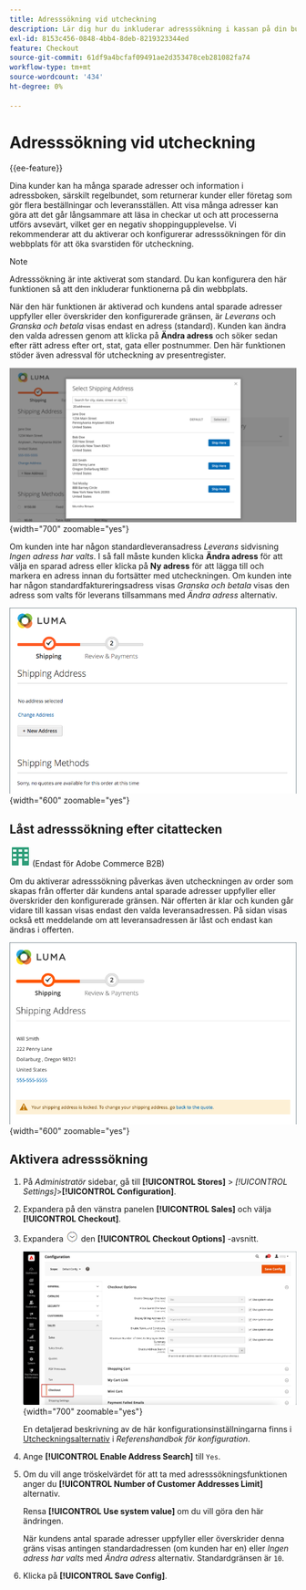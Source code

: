 ```yaml
---
title: Adresssökning vid utcheckning
description: Lär dig hur du inkluderar adresssökning i kassan på din butik.
exl-id: 8153c456-0848-4bb4-8deb-8219323344ed
feature: Checkout
source-git-commit: 61df9a4bcfaf09491ae2d353478ceb281082fa74
workflow-type: tm+mt
source-wordcount: '434'
ht-degree: 0%

---
```


# Adresssökning vid utcheckning

{{ee-feature}}

Dina kunder kan ha många sparade adresser och information i adressboken, särskilt regelbundet, som returnerar kunder eller företag som gör flera beställningar och leveransställen. Att visa många adresser kan göra att det går långsammare att läsa in checkar ut och att processerna utförs avsevärt, vilket ger en negativ shoppingupplevelse. Vi rekommenderar att du aktiverar och konfigurerar adresssökningen för din webbplats för att öka svarstiden för utcheckning.

>[!NOTE]
>
>Adresssökning är inte aktiverat som standard. Du kan konfigurera den här funktionen så att den inkluderar funktionerna på din webbplats.

När den här funktionen är aktiverad och kundens antal sparade adresser uppfyller eller överskrider den konfigurerade gränsen, är _Leverans_ och _Granska och betala_ visas endast en adress (standard). Kunden kan ändra den valda adressen genom att klicka på **Ändra adress** och söker sedan efter rätt adress efter ort, stat, gata eller postnummer. Den här funktionen stöder även adressval för utcheckning av presentregister.

![Utcheckning med sparade leveransadresser visas](./assets/storefront-checkout-address-search.png){width="700" zoomable="yes"}

Om kunden inte har någon standardleveransadress _Leverans_ sidvisning _Ingen adress har valts_. I så fall måste kunden klicka **Ändra adress** för att välja en sparad adress eller klicka på **Ny adress** för att lägga till och markera en adress innan du fortsätter med utcheckningen. Om kunden inte har någon standardfaktureringsadress visas _Granska och betala_ visas den adress som valts för leverans tillsammans med _Ändra adress_ alternativ.

![Utcheckning utan vald adress](./assets/storefront-checkout-address-search-no-default.png){width="600" zoomable="yes"}

## Låst adresssökning efter citattecken

![Adobe Commerce B2B](../assets/b2b.svg) (Endast för Adobe Commerce B2B)

Om du aktiverar adresssökning påverkas även utcheckningen av order som skapas från offerter där kundens antal sparade adresser uppfyller eller överskrider den konfigurerade gränsen. När offerten är klar och kunden går vidare till kassan visas endast den valda leveransadressen. På sidan visas också ett meddelande om att leveransadressen är låst och endast kan ändras i offerten.

![Leveransadress låst för en offert](./assets/quote-checkout-shipping-address-locked.png){width="600" zoomable="yes"}

## Aktivera adresssökning

1. På _Administratör_ sidebar, gå till **[!UICONTROL Stores]** > _[!UICONTROL Settings]_>**[!UICONTROL Configuration]**.

1. Expandera på den vänstra panelen **[!UICONTROL Sales]** och välja **[!UICONTROL Checkout]**.

1. Expandera ![Expansionsväljare](../assets/icon-display-expand.png) den **[!UICONTROL Checkout Options]** -avsnitt.

   ![Konfiguration - Utcheckningsalternativ](./assets/checkout-checkout-options.png){width="700" zoomable="yes"}

   En detaljerad beskrivning av de här konfigurationsinställningarna finns i [Utcheckningsalternativ](../configuration-reference/sales/checkout.md#checkout-options) i _Referenshandbok för konfiguration_.

1. Ange **[!UICONTROL Enable Address Search]** till `Yes`.

1. Om du vill ange tröskelvärdet för att ta med adresssökningsfunktionen anger du **[!UICONTROL Number of Customer Addresses Limit]** alternativ.

   Rensa **[!UICONTROL Use system value]** om du vill göra den här ändringen.

   När kundens antal sparade adresser uppfyller eller överskrider denna gräns visas antingen standardadressen (om kunden har en) eller _Ingen adress har valts_ med _Ändra adress_ alternativ. Standardgränsen är `10`.

1. Klicka på **[!UICONTROL Save Config]**.

